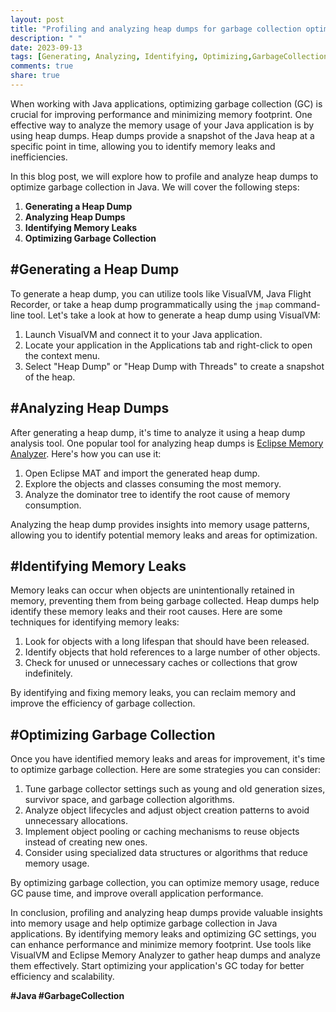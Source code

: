 ```yaml
---
layout: post
title: "Profiling and analyzing heap dumps for garbage collection optimization in Java"
description: " "
date: 2023-09-13
tags: [Generating, Analyzing, Identifying, Optimizing,GarbageCollection]
comments: true
share: true
---
```


When working with Java applications, optimizing garbage collection (GC) is crucial for improving performance and minimizing memory footprint. One effective way to analyze the memory usage of your Java application is by using heap dumps. Heap dumps provide a snapshot of the Java heap at a specific point in time, allowing you to identify memory leaks and inefficiencies.

In this blog post, we will explore how to profile and analyze heap dumps to optimize garbage collection in Java. We will cover the following steps:

1. **Generating a Heap Dump**
2. **Analyzing Heap Dumps**
3. **Identifying Memory Leaks**
4. **Optimizing Garbage Collection**

## #Generating a Heap Dump

To generate a heap dump, you can utilize tools like VisualVM, Java Flight Recorder, or take a heap dump programmatically using the `jmap` command-line tool. Let's take a look at how to generate a heap dump using VisualVM:

1. Launch VisualVM and connect it to your Java application.
2. Locate your application in the Applications tab and right-click to open the context menu.
3. Select "Heap Dump" or "Heap Dump with Threads" to create a snapshot of the heap.

## #Analyzing Heap Dumps

After generating a heap dump, it's time to analyze it using a heap dump analysis tool. One popular tool for analyzing heap dumps is [Eclipse Memory Analyzer](https://www.eclipse.org/mat/). Here's how you can use it:

1. Open Eclipse MAT and import the generated heap dump.
2. Explore the objects and classes consuming the most memory.
3. Analyze the dominator tree to identify the root cause of memory consumption.

Analyzing the heap dump provides insights into memory usage patterns, allowing you to identify potential memory leaks and areas for optimization.

## #Identifying Memory Leaks

Memory leaks can occur when objects are unintentionally retained in memory, preventing them from being garbage collected. Heap dumps help identify these memory leaks and their root causes. Here are some techniques for identifying memory leaks:

1. Look for objects with a long lifespan that should have been released.
2. Identify objects that hold references to a large number of other objects.
3. Check for unused or unnecessary caches or collections that grow indefinitely.

By identifying and fixing memory leaks, you can reclaim memory and improve the efficiency of garbage collection.

## #Optimizing Garbage Collection

Once you have identified memory leaks and areas for improvement, it's time to optimize garbage collection. Here are some strategies you can consider:

1. Tune garbage collector settings such as young and old generation sizes, survivor space, and garbage collection algorithms.
2. Analyze object lifecycles and adjust object creation patterns to avoid unnecessary allocations.
3. Implement object pooling or caching mechanisms to reuse objects instead of creating new ones.
4. Consider using specialized data structures or algorithms that reduce memory usage.

By optimizing garbage collection, you can optimize memory usage, reduce GC pause time, and improve overall application performance.

In conclusion, profiling and analyzing heap dumps provide valuable insights into memory usage and help optimize garbage collection in Java applications. By identifying memory leaks and optimizing GC settings, you can enhance performance and minimize memory footprint. Use tools like VisualVM and Eclipse Memory Analyzer to gather heap dumps and analyze them effectively. Start optimizing your application's GC today for better efficiency and scalability.

**#Java #GarbageCollection**